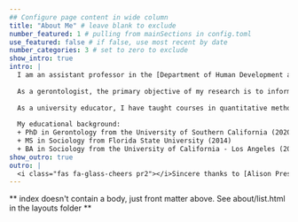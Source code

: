 ```yaml
---
## Configure page content in wide column
title: "About Me" # leave blank to exclude
number_featured: 1 # pulling from mainSections in config.toml
use_featured: false # if false, use most recent by date
number_categories: 3 # set to zero to exclude
show_intro: true
intro: |
  I am an assistant professor in the [Department of Human Development and Family Science](https://falk.syr.edu/hdfs/) at Syracuse University, with affiliations in the [Aging Studies Institute](https://asi.syr.edu), [Center for Aging and Policy Studies](https://asi.syr.edu/caps/), and the [Lerner Center for Public Health Promotion](https://lernercenter.syr.edu).
  
  As a gerontologist, the primary objective of my research is to inform efforts aimed at reducing race/ethnic health disparities that characterize our growing older adult population. I primarily use large, population-based survey data (e.g., Health and Retirement Study) to examine the social determinants of older adult health and healthy aging. Namely, I am interested in how sociocultural characteristics (e.g., race/ethnicity, nativity, and ethnic origin), neighborhoods and the built environment, and the social and community context influence the disease process that lead to adverse health outcomes and disproportionate disease burden among Latina/o/xs in later life. A large body of my work highlights the diversity within the Latina/o/x population to address disparities in health in middle and late life and has been published in the *Journals of Gerontology*, *The Gerontologist*, *Journal of Aging and Health*, and *Innovation in Aging*.
  
  As a university educator, I have taught courses in quantitative methods and aging. In all of my courses I employ a [*sentipensante* pedagogy](https://www.laurarendon.net/sentipensante-pedagogy/), which allows my students to engage in deep learning through contemplative practices that connect the course material to their lived experiences and backgrounds. 
  
  My educational background:
  + PhD in Gerontology from the University of Southern California (2020)
  + MS in Sociology from Florida State University (2014)
  + BA in Sociology from the University of California - Los Angeles (2010)
show_outro: true
outro: |
  <i class="fas fa-glass-cheers pr2"></i>Sincere thanks to [Alison Presmanes Hill](https://www.apreshill.com) for an easy to follow Hugo Apéro tutorial to create this website!
---
```


** index doesn't contain a body, just front matter above.
See about/list.html in the layouts folder **
